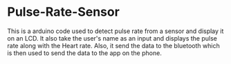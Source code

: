 # Pulse-Rate-Sensor
This is a arduino code used to detect pulse rate from a sensor and display it on an LCD. It also take the user's name as an input and displays the pulse rate along with the Heart rate.
Also, it send the data to the bluetooth which is then used to send the data to the app on the phone.

